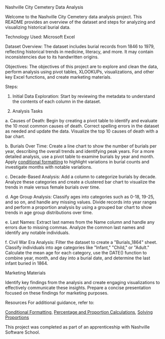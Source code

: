 
Nashville City Cemetery Data Analysis

Welcome to the Nashville City Cemetery data analysis project. This README provides an overview of the dataset and steps for analyzing and visualizing historical burial data.

Technology Used: Microsoft Excel

Dataset Overview:
The dataset includes burial records from 1846 to 1979, reflecting historical trends in medicine, literacy, and more. It may contain inconsistencies due to its handwritten origins.

Objectives:
The objectives of this project are to explore and clean the data, perform analysis using pivot tables, XLOOKUPs, visualizations, and other key Excel functions, and create marketing materials.

Steps:
1. Initial Data Exploration:
Start by reviewing the metadata to understand the contents of each column in the dataset.

2. Analysis Tasks
   
a. Causes of Death:
Begin by creating a pivot table to identify and evaluate the 10 most common causes of death. Correct spelling errors in the dataset as needed and update the data. Visualize the top 10 causes of death with a bar chart.

b. Burials Over Time:
Create a line chart to show the number of burials per year, describing the overall trends and identifying peak years. For a more detailed analysis, use a pivot table to examine burials by year and month. Apply [conditional formatting](https://support.microsoft.com/en-us/office/use-conditional-formatting-to-highlight-information-fed60dfa-1d3f-4e13-9ecb-f1951ff89d7f) to highlight variations in burial counts and investigate months with notable variations.

c. Decade-Based Analysis:
Add a column to categorize burials by decade. Analyze these categories and create a clustered bar chart to visualize the trends in male versus female burials over time.

d. Age Group Analysis:
Classify ages into categories such as 0-18, 19-25, and so on, and handle any missing values. Divide records into year ranges and perform a proportion analysis by using a grouped bar chart to show trends in age group distributions over time.

e. Last Names:
Extract last names from the Name column and handle any errors due to missing commas. Analyze the common last names and identify any notable individuals.

f. Civil War Era Analysis:
Filter the dataset to create a "Burials_1864" sheet. Classify individuals into age categories like "Infant," "Child," or "Adult." Calculate the mean age for each category, use the DATE() function to combine year, month, and day into a burial date, and determine the last infant buried in 1864.

Marketing Materials

Identify key findings from the analysis and create engaging visualizations to effectively communicate these insights. Prepare a concise presentation focused on these findings for marketing purposes.

Resources
For additional guidance, refer to:

[Conditional Formatting](https://support.microsoft.com/en-us/office/use-conditional-formatting-to-highlight-information-fed60dfa-1d3f-4e13-9ecb-f1951ff89d7f),
[Percentage and Proportion Calculations](https://www.wikihow.com/Calculate-Percentages),
[Solving Proportions](https://www.wikihow.com/Solve-Proportions)

This project was completed as part of an apprenticeship with Nashville Software School.
